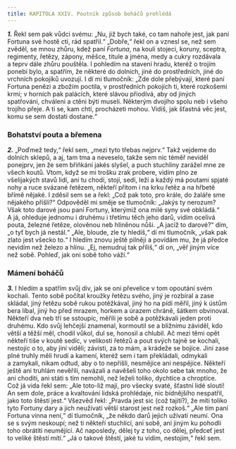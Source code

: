 ```yaml
---
title: KAPITOLA XXIV. Poutník způsob boháčů prohlédá
---
```


**_1._** Řekl sem pak vůdci svému: „Nu, již bych také, co tam nahoře jest, jak paní Fortuna své hostě ctí, rád spatřil.“ „Dobře,“ řekl on a vznesl se, než sem zvěděl, se mnou zhůru, kdež paní _Fortuna_, na kouli stojeci, koruny, sceptra, regimenty, řetězy, zápony, měšce, titule a jména, medy a cukry rozdávala a teprv dále zhůru pouštěla. I pohledím na stavení hradu, kteréž o trojím ponebí bylo, a spatřím, že některé do dolních, jiné do prostředních, jiné do vrchních pokojíků uvozují. I dí mi tlumočník: „Zde dole přebývají, které paní Fortuna penězi a zbožím poctila, v prostředních pokojích ti, které rozkošemi krmí; v horních pak palácích, které slávou přiodívá, aby od jiných spatřováni, chváleni a ctěni býti museli. Některým dvojího spolu neb i všeho trojího přeje. A ti se, kam chtí, procházeti mohou. Vidíš, jak šťastná věc jest, komu se sem dostati dostane.“

### Bohatství pouta a břemena

**_2._** „Poďmež tedy,“ řekl sem, „mezi tyto třebas nejprv.“ Takž vejdeme do dolních sklepů, a aj, tam tma a neveselo, takže sem nic téměř neviděl ponejprv, jen že sem břiňkání jakés slyšel, a puch stuchliny zarážel mne ze všech koutů. Vtom, když se mi trošku zrak probere, vidím plno ze všelijakých stavů lidí, ani tu chodí, stojí, sedí, leží a každý má poutami spjaté nohy a ruce svázané řetězem, někteří přitom i na krku řetěz a na hřbetě břímě nějaké. I zděsil sem se a řekl: „Což pak toto, pro krále, do žaláře sme nějakého přišli?“ Odpověděl mi směje se tlumočník: „Jakýs ty nerozum? Však toto darové jsou paní Fortuny, kterýmiž ona milé syny své obkládá.“ A já, ohleduje jednomu i druhému i třetímu těch jeho darů, vidím ocelivá pouta, železné řetěze, olověnou neb hliněnou nůši. „A jacíž to darové?“ dím, „o tyť bych já nestál.“ „Ale, bloude, zle ty hledíš,“ dí mi tlumočník, „však pak zlato jest všecko to.“ I hledím znovu ještě pilněji a povídám mu, že já předce nevidím než železo a hlínu. „Ej, nemudruj tak příliš,“ dí on, „věř jiným více než sobě. Pohleď, jak oni sobě toho váží.“

### Mámení boháčů

**_3._** I hledím a spatřím svůj div, jak se oni převelice v tom opoutání svém kochali. Tento sobě počítal kroužky řetězu svého, jiný je rozbíral a zase skládal, jiný řetězu sobě rukou potěžkával, jiný ho na pídi měřil, jiný k ústům bera líbal, jiný ho před mrazem, horkem a úrazem chráně, šátkem obvinoval. Někteří dva neb tří se sstoupíc, měřili je sobě a potěžkávali jeden proti druhému. Kdo svůj lehčejší znamenal, kormoutil se a bližnímu záviděl, kdo větší a těžší měl, chodil vůkol, dul se, honosil a chlubil. Ač mezi těmi opět někteří tiše v koutě sedíc, v velikosti řetězů a pout svých tajně se kochali, nestojíc o to, aby jiní viděli; závisti, za to mám, a krádeže se bojíce. Jiní zase plné truhly měli hrudí a kamení, kteréž sem i tam překládali, odmykali a zamykali, nikam odtud, aby o to nepřišli, nesmějíce ani nespějíce. Někteří ještě ani truhlám nevěřili, navázali a navěšeli toho okolo sebe tak mnoho, že ani choditi, ani státi s tím nemohli, než leželi toliko, dychtíce a chroptíce. Což já vida řekl sem: „Ale toto-liž mají, pro všecky svaté, šťastní lidé slouti! An sem dole, práce a kvaltování lidská prohlédaje, nic bídnějšího nespatřil, jako toto štěstí jest.“ Všezvěd řekl: „Pravda jest sic (což tajiti?), že míti toliko tyto Fortuny dary a jich neužívati větší starost jest než rozkoš.“ „Ale tím paní Fortuna vinna není,“ dí tlumočník, „že někdo darů jejich užívati neumí. Ona se s svým neskoupí; než ti někteří stuchlící, ani sobě, ani jiným ku pohodlí toho obrátiti neumějící. Ač naposledy, dělej ty z toho, co dělej, předceť jest to veliké štěstí _míti_.“ „Já o takové štěstí, jaké tu vidím, nestojím,“ řekl sem.

